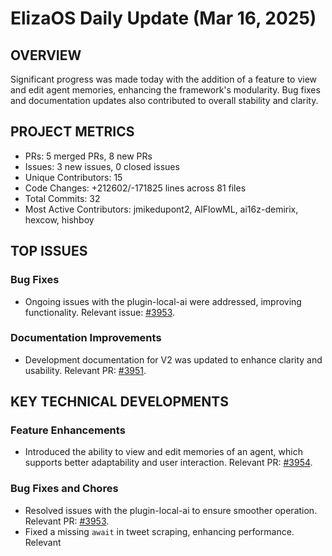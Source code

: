 # ElizaOS Daily Update (Mar 16, 2025)

## OVERVIEW 
Significant progress was made today with the addition of a feature to view and edit agent memories, enhancing the framework's modularity. Bug fixes and documentation updates also contributed to overall stability and clarity.

## PROJECT METRICS
- PRs: 5 merged PRs, 8 new PRs
- Issues: 3 new issues, 0 closed issues
- Unique Contributors: 15
- Code Changes: +212602/-171825 lines across 81 files
- Total Commits: 32
- Most Active Contributors: jmikedupont2, AIFlowML, ai16z-demirix, hexcow, hishboy

## TOP ISSUES
### Bug Fixes
- Ongoing issues with the plugin-local-ai were addressed, improving functionality. Relevant issue: [#3953](https://github.com/elizaos/eliza/issues/3953).

### Documentation Improvements
- Development documentation for V2 was updated to enhance clarity and usability. Relevant PR: [#3951](https://github.com/elizaos/eliza/pull/3951).

## KEY TECHNICAL DEVELOPMENTS
### Feature Enhancements
- Introduced the ability to view and edit memories of an agent, which supports better adaptability and user interaction. Relevant PR: [#3954](https://github.com/elizaos/eliza/pull/3954).

### Bug Fixes and Chores
- Resolved issues with the plugin-local-ai to ensure smoother operation. Relevant PR: [#3953](https://github.com/elizaos/eliza/pull/3953).
- Fixed a missing `await` in tweet scraping, enhancing performance. Relevant